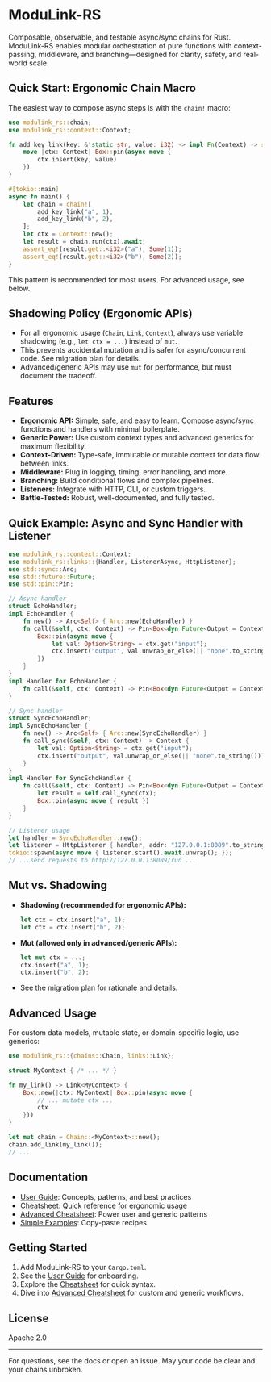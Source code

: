 # ModuLink-RS

Composable, observable, and testable async/sync chains for Rust. ModuLink-RS enables modular orchestration of pure functions with context-passing, middleware, and branching—designed for clarity, safety, and real-world scale.

## Quick Start: Ergonomic Chain Macro

The easiest way to compose async steps is with the `chain!` macro:

```rust
use modulink_rs::chain;
use modulink_rs::context::Context;

fn add_key_link(key: &'static str, value: i32) -> impl Fn(Context) -> std::pin::Pin<Box<dyn std::future::Future<Output = Context> + Send>> + Send + Sync {
    move |ctx: Context| Box::pin(async move {
        ctx.insert(key, value)
    })
}

#[tokio::main]
async fn main() {
    let chain = chain![
        add_key_link("a", 1),
        add_key_link("b", 2),
    ];
    let ctx = Context::new();
    let result = chain.run(ctx).await;
    assert_eq!(result.get::<i32>("a"), Some(1));
    assert_eq!(result.get::<i32>("b"), Some(2));
}
```

This pattern is recommended for most users. For advanced usage, see below.

## Shadowing Policy (Ergonomic APIs)
- For all ergonomic usage (`Chain`, `Link`, `Context`), always use variable shadowing (e.g., `let ctx = ...`) instead of `mut`.
- This prevents accidental mutation and is safer for async/concurrent code. See migration plan for details.
- Advanced/generic APIs may use `mut` for performance, but must document the tradeoff.

## Features
- **Ergonomic API:** Simple, safe, and easy to learn. Compose async/sync functions and handlers with minimal boilerplate.
- **Generic Power:** Use custom context types and advanced generics for maximum flexibility.
- **Context-Driven:** Type-safe, immutable or mutable context for data flow between links.
- **Middleware:** Plug in logging, timing, error handling, and more.
- **Branching:** Build conditional flows and complex pipelines.
- **Listeners:** Integrate with HTTP, CLI, or custom triggers.
- **Battle-Tested:** Robust, well-documented, and fully tested.

## Quick Example: Async and Sync Handler with Listener
```rust
use modulink_rs::context::Context;
use modulink_rs::links::{Handler, ListenerAsync, HttpListener};
use std::sync::Arc;
use std::future::Future;
use std::pin::Pin;

// Async handler
struct EchoHandler;
impl EchoHandler {
    fn new() -> Arc<Self> { Arc::new(EchoHandler) }
    fn call(&self, ctx: Context) -> Pin<Box<dyn Future<Output = Context> + Send>> {
        Box::pin(async move {
            let val: Option<String> = ctx.get("input");
            ctx.insert("output", val.unwrap_or_else(|| "none".to_string()))
        })
    }
}
impl Handler for EchoHandler {
    fn call(&self, ctx: Context) -> Pin<Box<dyn Future<Output = Context> + Send>> { self.call(ctx) }
}

// Sync handler
struct SyncEchoHandler;
impl SyncEchoHandler {
    fn new() -> Arc<Self> { Arc::new(SyncEchoHandler) }
    fn call_sync(&self, ctx: Context) -> Context {
        let val: Option<String> = ctx.get("input");
        ctx.insert("output", val.unwrap_or_else(|| "none".to_string()))
    }
}
impl Handler for SyncEchoHandler {
    fn call(&self, ctx: Context) -> Pin<Box<dyn Future<Output = Context> + Send>> {
        let result = self.call_sync(ctx);
        Box::pin(async move { result })
    }
}

// Listener usage
let handler = SyncEchoHandler::new();
let listener = HttpListener { handler, addr: "127.0.0.1:8089".to_string() };
tokio::spawn(async move { listener.start().await.unwrap(); });
// ...send requests to http://127.0.0.1:8089/run ...
```

## Mut vs. Shadowing
- **Shadowing (recommended for ergonomic APIs):**
  ```rust
  let ctx = ctx.insert("a", 1);
  let ctx = ctx.insert("b", 2);
  ```
- **Mut (allowed only in advanced/generic APIs):**
  ```rust
  let mut ctx = ...;
  ctx.insert("a", 1);
  ctx.insert("b", 2);
  ```
- See the migration plan for rationale and details.

## Advanced Usage
For custom data models, mutable state, or domain-specific logic, use generics:
```rust
use modulink_rs::{chains::Chain, links::Link};

struct MyContext { /* ... */ }

fn my_link() -> Link<MyContext> {
    Box::new(|ctx: MyContext| Box::pin(async move {
        // ... mutate ctx ...
        ctx
    }))
}

let mut chain = Chain::<MyContext>::new();
chain.add_link(my_link());
// ...
```

## Documentation
- [User Guide](./docs/USER_GUIDE.md): Concepts, patterns, and best practices
- [Cheatsheet](./docs/CHEATSHEET.md): Quick reference for ergonomic usage
- [Advanced Cheatsheet](./docs/CHEATSHEET_ADVANCED.md): Power user and generic patterns
- [Simple Examples](./docs/SIMPLE_EXAMPLES.md): Copy-paste recipes

## Getting Started
1. Add ModuLink-RS to your `Cargo.toml`.
2. See the [User Guide](./docs/USER_GUIDE.md) for onboarding.
3. Explore the [Cheatsheet](./docs/CHEATSHEET.md) for quick syntax.
4. Dive into [Advanced Cheatsheet](./docs/CHEATSHEET_ADVANCED.md) for custom and generic workflows.

## License
Apache 2.0

---

For questions, see the docs or open an issue. May your code be clear and your chains unbroken.
